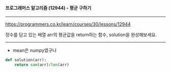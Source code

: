 #### 프로그래머스 알고리즘 (12944) - 평균 구하기

---

https://programmers.co.kr/learn/courses/30/lessons/12944

정수를 담고 있는 배열 arr의 평균값을 return하는 함수, solution을 완성해보세요.

---

* mean은 numpy였구나

```python
def solution(arr):
    return sum(arr)/len(arr)
```
